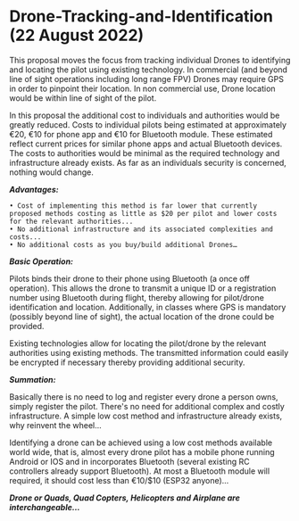 # Drone-Tracking-and-Identification (22 August 2022)

This proposal moves the focus from tracking individual Drones to identifying and locating the pilot  using existing technology. In commercial (and beyond line of sight operations including long range FPV) Drones may require GPS in order to pinpoint their location. In non commercial use, Drone location would be within line of sight of the pilot.

In this proposal the additional cost to individuals and authorities would be greatly reduced. Costs to individual pilots being estimated at approximately €20, €10 for phone app and €10 for Bluetooth module. These estimated reflect current prices for similar phone apps and actual Bluetooth devices. The costs to authorities would be minimal as the required technology and infrastructure already exists. As far as an individuals security is concerned, nothing would change.


***Advantages:***

    • Cost of implementing this method is far lower that currently proposed methods costing as little as $20 per pilot and lower costs for the relevant authorities... 
    • No additional infrastructure and its associated complexities and costs...
    • No additional costs as you buy/build additional Drones…


***Basic Operation:***

Pilots binds their drone to their phone using Bluetooth (a once off operation). This allows the drone to transmit a unique ID or a registration number using Bluetooth during flight, thereby allowing for pilot/drone identification and location. Additionally, in classes where GPS is mandatory (possibly beyond line of sight), the actual location of the drone could be provided.

Existing technologies allow for locating the pilot/drone by the relevant authorities using existing methods. The transmitted information could easily be encrypted if necessary thereby providing additional security.


***Summation:***

Basically there is no need to log and register every drone a person owns, simply register the pilot.
There's no need for additional complex and costly infrastructure.
A simple low cost method and infrastructure already exists, why reinvent the wheel...

Identifying a drone can be achieved using a low cost methods available world wide, that is, almost every drone pilot has a mobile phone running Android or IOS and in incorporates Bluetooth (several existing RC controllers already support Bluetooth). At most a Bluetooth module will required, it should cost less than €10/$10 (ESP32 anyone)...

***Drone or Quads, Quad Copters, Helicopters and Airplane are interchangeable...***
